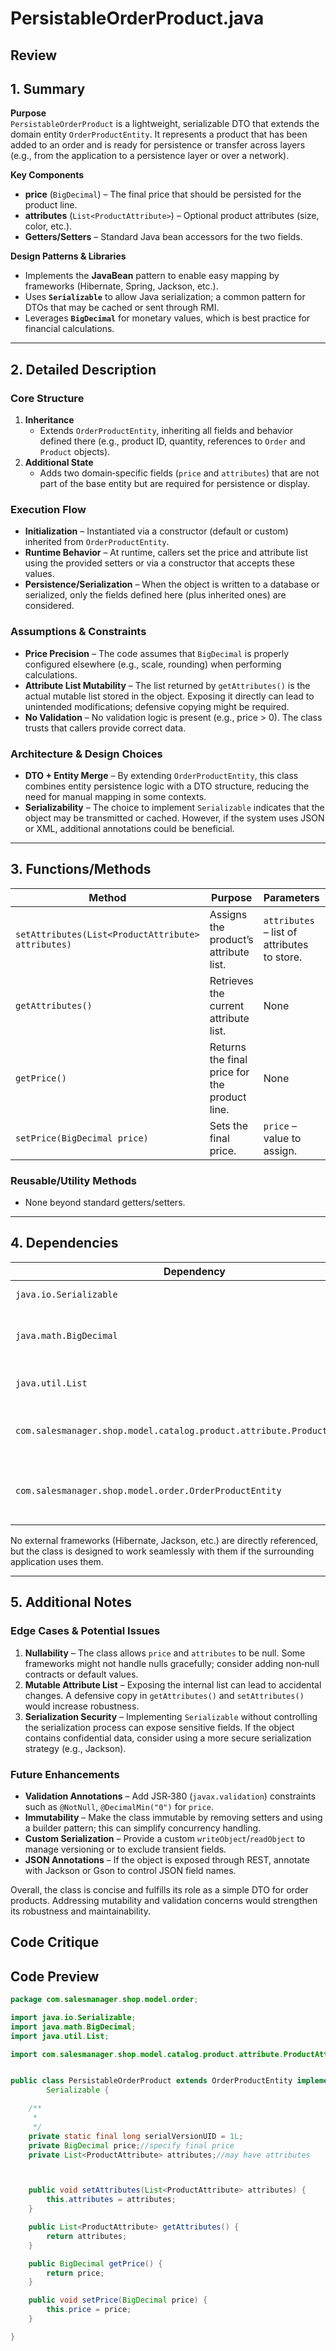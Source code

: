 # PersistableOrderProduct.java

## Review

## 1. Summary  
**Purpose**  
`PersistableOrderProduct` is a lightweight, serializable DTO that extends the domain entity `OrderProductEntity`. It represents a product that has been added to an order and is ready for persistence or transfer across layers (e.g., from the application to a persistence layer or over a network).  

**Key Components**  
- **price** (`BigDecimal`) – The final price that should be persisted for the product line.  
- **attributes** (`List<ProductAttribute>`) – Optional product attributes (size, color, etc.).  
- **Getters/Setters** – Standard Java bean accessors for the two fields.  

**Design Patterns & Libraries**  
- Implements the **JavaBean** pattern to enable easy mapping by frameworks (Hibernate, Spring, Jackson, etc.).  
- Uses **`Serializable`** to allow Java serialization; a common pattern for DTOs that may be cached or sent through RMI.  
- Leverages **`BigDecimal`** for monetary values, which is best practice for financial calculations.  

---

## 2. Detailed Description  
### Core Structure  
1. **Inheritance**  
   - Extends `OrderProductEntity`, inheriting all fields and behavior defined there (e.g., product ID, quantity, references to `Order` and `Product` objects).  
2. **Additional State**  
   - Adds two domain‑specific fields (`price` and `attributes`) that are not part of the base entity but are required for persistence or display.  

### Execution Flow  
- **Initialization** – Instantiated via a constructor (default or custom) inherited from `OrderProductEntity`.  
- **Runtime Behavior** – At runtime, callers set the price and attribute list using the provided setters or via a constructor that accepts these values.  
- **Persistence/Serialization** – When the object is written to a database or serialized, only the fields defined here (plus inherited ones) are considered.  

### Assumptions & Constraints  
- **Price Precision** – The code assumes that `BigDecimal` is properly configured elsewhere (e.g., scale, rounding) when performing calculations.  
- **Attribute List Mutability** – The list returned by `getAttributes()` is the actual mutable list stored in the object. Exposing it directly can lead to unintended modifications; defensive copying might be required.  
- **No Validation** – No validation logic is present (e.g., price > 0). The class trusts that callers provide correct data.  

### Architecture & Design Choices  
- **DTO + Entity Merge** – By extending `OrderProductEntity`, this class combines entity persistence logic with a DTO structure, reducing the need for manual mapping in some contexts.  
- **Serializability** – The choice to implement `Serializable` indicates that the object may be transmitted or cached. However, if the system uses JSON or XML, additional annotations could be beneficial.  

---

## 3. Functions/Methods  
| Method | Purpose | Parameters | Returns | Side‑Effects |
|--------|---------|------------|---------|--------------|
| `setAttributes(List<ProductAttribute> attributes)` | Assigns the product’s attribute list. | `attributes` – list of attributes to store. | `void` | Mutates internal `attributes` field. |
| `getAttributes()` | Retrieves the current attribute list. | None | `List<ProductAttribute>` | Returns reference to internal list (mutable). |
| `getPrice()` | Returns the final price for the product line. | None | `BigDecimal` | No side‑effects. |
| `setPrice(BigDecimal price)` | Sets the final price. | `price` – value to assign. | `void` | Mutates internal `price` field. |

### Reusable/Utility Methods  
- None beyond standard getters/setters.  

---

## 4. Dependencies  
| Dependency | Type | Notes |
|------------|------|-------|
| `java.io.Serializable` | Standard | Enables Java serialization. |
| `java.math.BigDecimal` | Standard | Precise decimal handling for money. |
| `java.util.List` | Standard | Collection interface for attributes. |
| `com.salesmanager.shop.model.catalog.product.attribute.ProductAttribute` | Third‑party | Domain class representing product attributes. |
| `com.salesmanager.shop.model.order.OrderProductEntity` | Internal | Base entity providing core order‑product data. |

No external frameworks (Hibernate, Jackson, etc.) are directly referenced, but the class is designed to work seamlessly with them if the surrounding application uses them.

---

## 5. Additional Notes  
### Edge Cases & Potential Issues  
1. **Nullability** – The class allows `price` and `attributes` to be null. Some frameworks might not handle nulls gracefully; consider adding non‑null contracts or default values.  
2. **Mutable Attribute List** – Exposing the internal list can lead to accidental changes. A defensive copy in `getAttributes()` and `setAttributes()` would increase robustness.  
3. **Serialization Security** – Implementing `Serializable` without controlling the serialization process can expose sensitive fields. If the object contains confidential data, consider using a more secure serialization strategy (e.g., Jackson).  

### Future Enhancements  
- **Validation Annotations** – Add JSR‑380 (`javax.validation`) constraints such as `@NotNull`, `@DecimalMin("0")` for `price`.  
- **Immutability** – Make the class immutable by removing setters and using a builder pattern; this can simplify concurrency handling.  
- **Custom Serialization** – Provide a custom `writeObject`/`readObject` to manage versioning or to exclude transient fields.  
- **JSON Annotations** – If the object is exposed through REST, annotate with Jackson or Gson to control JSON field names.  

Overall, the class is concise and fulfills its role as a simple DTO for order products. Addressing mutability and validation concerns would strengthen its robustness and maintainability.

## Code Critique



## Code Preview

```java
package com.salesmanager.shop.model.order;

import java.io.Serializable;
import java.math.BigDecimal;
import java.util.List;

import com.salesmanager.shop.model.catalog.product.attribute.ProductAttribute;


public class PersistableOrderProduct extends OrderProductEntity implements
		Serializable {

	/**
	 * 
	 */
	private static final long serialVersionUID = 1L;
	private BigDecimal price;//specify final price
	private List<ProductAttribute> attributes;//may have attributes



	public void setAttributes(List<ProductAttribute> attributes) {
		this.attributes = attributes;
	}

	public List<ProductAttribute> getAttributes() {
		return attributes;
	}

	public BigDecimal getPrice() {
		return price;
	}

	public void setPrice(BigDecimal price) {
		this.price = price;
	}

}



```
